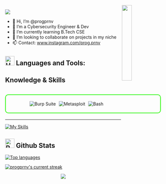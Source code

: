 <img width="25%" align='right' src="https://github.com/user-attachments/assets/9c826dd0-fd72-49ba-af60-e79f64344f59">

![](https://komarev.com/ghpvc/?username=progprnv)

- 👋 Hi, I’m @progprnv
- 👀 I’m a Cybersecurity Engineer & Dev
- 🌱 I’m currently learning B.Tech CSE
- 💞️ I’m looking to collaborate on projects in my niche
- 📫 Contact: www.instagram.com/prog.prnv

## <img src="https://raw.githubusercontent.com/Tarikul-Islam-Anik/Animated-Fluent-Emojis/master/Emojis/Objects/Hammer%20and%20Wrench.png" alt="Hammer and Wrench" width="30" height="30" /> **Languages and Tools:**  

<h2 id="knowledge_skills" align=''> Knowledge & Skills </h2>

<br>

<div style="border: 2px solid #22F700; border-radius: 10px; padding: 20px; margin-bottom: 20px;">
  <div align="left" style="display: flex; flex-wrap: wrap; justify-content: center; gap: 10px;">
      <img src="https://img.shields.io/badge/Burp_Suite-FF6633?style=for-the-badge&logo=burp-suite&color=000000" alt="Burp Suite" />
      <img src="https://img.shields.io/badge/Metasploit-008C8C?style=for-the-badge&logo=metasploit&color=000000" alt="Metasploit" />
     <img src="https://img.shields.io/badge/Bash-4EAA25?style=for-the-badge&logo=gnu-bash&color=000000" alt="Bash" />
      

  </div>
</div>

---




[![My Skills](https://skillicons.dev/icons?i=c,html,css,js,python,kali_linux&perline=13)](#)

## <img src="https://raw.githubusercontent.com/Tarikul-Islam-Anik/Animated-Fluent-Emojis/master/Emojis/Travel%20and%20places/Rocket.png" alt="Rocket" width="30" height="30" /> Github Stats 

 
[![Top languages](https://github-readme-mwendwa.vercel.app/api/top-langs/?username=progprnv&layout=compact&count_private=true&theme=blue-green&title_color=00b3ff)](#)

[![progprnv's current streak](https://streak-stats.demolab.com/?user=progprnv&count_private=true&theme=blue-green&title_color=00b3ff)](#)


<p align="center">
     <img src="https://capsule-render.vercel.app/api?type=waving&color=gradient&height=100&section=footer"/>
</p>
<!---
progprnv/progprnv is a ✨ special ✨ repository because its `README.md` (this file) appears on your GitHub profile.
You can click the Preview link to take a look at your changes.
--->
